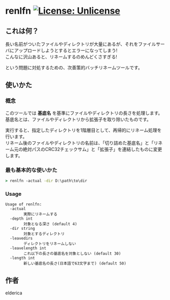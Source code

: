 # renlfn [![License: Unlicense](https://img.shields.io/badge/license-Unlicense-blue.svg)](http://unlicense.org/)

## これは何？
長い名前がついたファイルやディレクトリが大量にあるが、それをファイルサーバにアップロードしようとするとエラーになってしまう!  
こんなに沢山あると、リネームするのめんどくさすぎる!

という問題に対処するための、次善策的バッチリネームツールです。

## 使いかた
### 概念
このツールでは **基底名** を基準にファイルやディレクトリの長さを処理します。基底名とは、ファイルやディレクトリから拡張子を取り除いたものです。

実行すると、指定したディレクトリを1階層目として、再帰的にリネーム処理を行います。  
リネーム後のファイルやディレクトリの名前は、「切り詰めた基底名」と「リネーム元の絶対パスのCRC32チェックサム」と「拡張子」を連結したものに変更します。

### 最も基本的な使いかた
```bat
> renlfn -actual -dir D:\path\to\dir
```

### Usage
```
Usage of renlfn:
  -actual
        実際にリネームする
  -depth int
        対象となる深さ (default 4)
  -dir string
        対象とするディレクトリ
  -leavedirs
        ディレクトリをリネームしない
  -leavelength int
        これ以下の長さの基底名を対象としない (default 30)
  -length int
        新しい基底名の長さ(日本語で63文字まで) (default 50)
```

## 作者
elderica